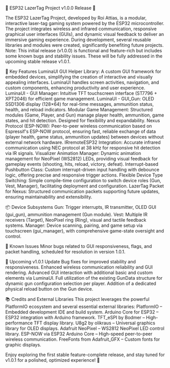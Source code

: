 🎉 ESP32 LazerTag Project v1.0.0 Release 🎉

The ESP32 LazerTag Project, developed by Roi Attias, is a modular, interactive laser-tag gaming system powered by the ESP32 microcontroller.
The project integrates wireless and infrared communication, responsive graphical user interfaces (GUIs), and dynamic visual feedback to deliver an immersive gaming experience.
During development, several reusable libraries and modules were created, significantly benefiting future projects.
Note: This initial release (v1.0.0) is functional and feature-rich but includes some known bugs and stability issues. These will be fully addressed in the upcoming stable release v1.0.1.

🚀 Key Features
LuminaUI GUI Helper Library: A custom GUI framework for embedded devices, simplifying the creation of interactive and visually appealing interfaces. LuminaUI handles screen activities, navigation, and custom components, enhancing productivity and user experience.
LuminaUI - GUI Manager: Intuitive TFT touchscreen interface (ST7796 + XPT2046) for efficient game management.
LuminaUI - GUI_Gun: OLED SSD1306 display (128×64) for real-time messages, ammunition status, health, and reload indicators.
Modular Game Management: Structured modules (Game, Player, and Gun) manage player health, ammunition, game states, and hit detection. Designed for flexibility and expandability.
Nexus Protocol (ESP-NOW): Peer-to-peer wireless communication based on Espressif's ESP-NOW protocol, ensuring fast, reliable exchange of data (player health, game status, ammunition updates) between devices without external network hardware.
IRremoteESP32 Integration: Accurate infrared communication using NEC protocol at 38 kHz for responsive hit detection via IR signals.
Visualizer Animation Manager: Dynamic animation management for NeoPixel (WS2812) LEDs, providing visual feedback for gameplay events (shooting, hits, reload, victory, defeat).
Interrupt-based Pushbutton Class: Custom interrupt-driven input handling with debounce logic, offering precise and responsive trigger actions.
Flexible Device Type Switching: Simple compile-time configuration to switch device roles (Gun, Vest, Manager), facilitating deployment and configuration.
LazerTag Packet for Nexus: Structured communication packets supporting future updates, ensuring maintainability and extensibility.

📦 Device Subsystems
Gun: Trigger interrupts, IR transmitter, OLED GUI (gui_gun), ammunition management (Gun module).
Vest: Multiple IR receivers (Target), NeoPixel ring (Ring), visual and tactile feedback systems.
Manager: Device scanning, pairing, and game setup via touchscreen (gui_manager), with comprehensive game-state oversight and control.

🐞 Known Issues
Minor bugs related to GUI responsiveness, flags, and packet handling, scheduled for resolution in version 1.0.1.

🔮 Upcoming v1.0.1 Update
Bug fixes for improved stability and responsiveness.
Enhanced wireless communication reliability and GUI rendering.
Advanced GUI interaction with additional basic and custom elements via LuminaUI.
Full utilization of the existing GunData structure for dynamic gun configuration selection per player.
Addition of a dedicated physical reload button on the Gun device.

📚 Credits and External Libraries
This project leverages the powerful PlatformIO ecosystem and several essential external libraries:
PlatformIO – Embedded development IDE and build system.
Arduino Core for ESP32 – ESP32 integration with Arduino framework.
TFT_eSPI by Bodmer – High-performance TFT display library.
U8g2 by olikraus – Universal graphics library for OLED displays.
Adafruit NeoPixel – WS2812 NeoPixel LED control library.
ESP-NOW via ESP32 Arduino Core – High-speed peer-to-peer wireless communication.
FreeFonts from Adafruit_GFX – Custom fonts for graphic displays.

Enjoy exploring the first stable feature-complete release, and stay tuned for v1.0.1 for a polished, optimized experience! 🌟
